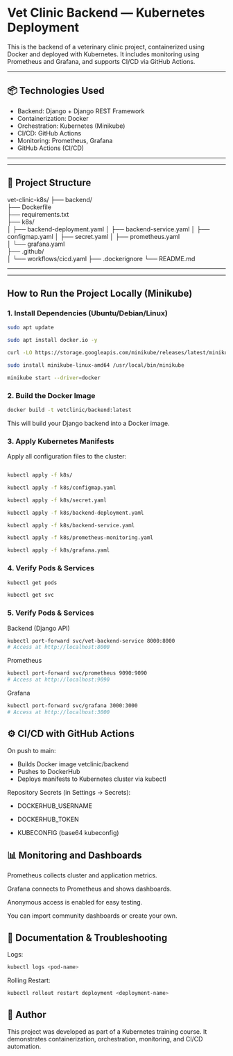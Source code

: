 #  Vet Clinic Backend — Kubernetes Deployment

This is the backend of a veterinary clinic project, containerized using Docker and deployed with Kubernetes. It includes monitoring using Prometheus and Grafana, and supports CI/CD via GitHub Actions.

---

## 📦 Technologies Used


- Backend: Django + Django REST Framework
- Containerization: Docker
- Orchestration: Kubernetes (Minikube)
- CI/CD: GitHub Actions
- Monitoring: Prometheus, Grafana
- GitHub Actions (CI/CD)

---

---

## 📁 Project Structure

vet-clinic-k8s/
├── backend/                   
├── Dockerfile                 
├── requirements.txt          
├── k8s/                       
│   ├── backend-deployment.yaml
│   ├── backend-service.yaml
│   ├── configmap.yaml
│   ├── secret.yaml
│   ├── prometheus.yaml        
│   └── grafana.yaml           
├── .github/                   
│   └── workflows/cicd.yaml
├── .dockerignore
└── README.md

---
---

##  How to Run the Project Locally (Minikube)

### 1. Install Dependencies (Ubuntu/Debian/Linux)

```bash
sudo apt update

sudo apt install docker.io -y

curl -LO https://storage.googleapis.com/minikube/releases/latest/minikube-linux-amd64

sudo install minikube-linux-amd64 /usr/local/bin/minikube

minikube start --driver=docker
```
### 2. Build the Docker Image
```bash
docker build -t vetclinic/backend:latest
```
This will build your Django backend into a Docker image.

### 3. Apply Kubernetes Manifests
Apply all configuration files to the cluster:
```bash

kubectl apply -f k8s/

kubectl apply -f k8s/configmap.yaml

kubectl apply -f k8s/secret.yaml

kubectl apply -f k8s/backend-deployment.yaml

kubectl apply -f k8s/backend-service.yaml

kubectl apply -f k8s/prometheus-monitoring.yaml

kubectl apply -f k8s/grafana.yaml
```
### 4. Verify Pods & Services

```bash
kubectl get pods

kubectl get svc
```
### 5. Verify Pods & Services
Backend (Django API)
```bash
kubectl port-forward svc/vet-backend-service 8000:8000
# Access at http://localhost:8000
```
Prometheus
```bash
kubectl port-forward svc/prometheus 9090:9090
# Access at http://localhost:9090
```
Grafana
```bash
kubectl port-forward svc/grafana 3000:3000
# Access at http://localhost:3000
```

## ⚙️ CI/CD with GitHub Actions
On push to main:

- Builds Docker image vetclinic/backend
- Pushes to DockerHub
- Deploys manifests to Kubernetes cluster via kubectl

Repository Secrets (in Settings → Secrets):

- DOCKERHUB_USERNAME

- DOCKERHUB_TOKEN

- KUBECONFIG (base64 kubeconfig)

## 📊 Monitoring and Dashboards
Prometheus collects cluster and application metrics.

Grafana connects to Prometheus and shows dashboards.

Anonymous access is enabled for easy testing.

You can import community dashboards or create your own.

## 🧾 Documentation & Troubleshooting
Logs:
```bash
kubectl logs <pod-name>
```
Rolling Restart:
```bash
kubectl rollout restart deployment <deployment-name>
```

## 🧾 Author
This project was developed as part of a Kubernetes training course.
It demonstrates containerization, orchestration, monitoring, and CI/CD automation.
